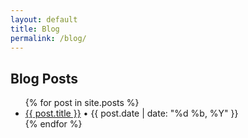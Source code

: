```yaml
---
layout: default
title: Blog
permalink: /blog/
---
```


## Blog Posts

<ul>
  {% for post in site.posts %}
    <li><a href="{{ post.url | relative_url }}">{{ post.title }}</a> • {{ post.date | date: "%d %b, %Y" }}</li>
  {% endfor %}
</ul>


